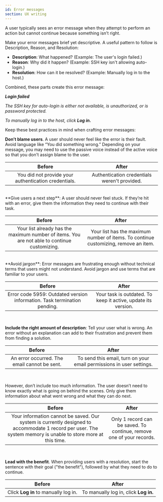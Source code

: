 ```yaml
---
id: Error messages
section: UX writing
---
```

A user typically sees an error message when they attempt to perform an action but cannot continue because something isn’t right. 

Make your error messages brief yet descriptive. A useful pattern to follow is Description, Reason, and Resolution:
- **Description**: What happened? (Example: The user's login failed.)
- **Reason**: Why did it happen? (Example: SSH key isn't allowing auto-login.)
- **Resolution**: How can it be resolved? (Example: Manually log in to the host.)

Combined, these parts create this error message:  

_**Login failed**_ 

_The SSH key for auto-login is either not available, is unauthorized, or is password protected._

_To manually log in to the host, click **Log in.**_

Keep these best practices in mind when crafting error messages:

**Don’t blame users**. A user should never feel like the error is their fault. Avoid language like “You did something wrong.” Depending on your message, you may need to use the passive voice instead of the active voice so that you don't assign blame to the user.  

| **Before**                      | **After**                  |
|:-------------------------------:|:--------------------------:|
| You did not provide your authentication credentials. | Authentication credentials weren't provided.|

<br />
**Give users a next step**: A user should never feel stuck. If they’re hit with an error, give them the information they need to continue with their task.

| **Before**                      | **After**                  |
|:-------------------------------:|:--------------------------:|
| Your list already has the maximum number of items. You are not able to continue customizing. | Your list has the maximum number of items. To continue customizing, remove an item.|

<br />
**Avoid jargon**: Error messages are frustrating enough without technical terms that users might not understand. Avoid jargon and use terms that are familiar to your users. 

| **Before**                      | **After**                  |
|:-------------------------------:|:--------------------------:|
| Error code 5959: Outdated version information. Task termination pending. | Your task is outdated. To keep it active, update its version.|

<br />

**Include the right amount of description**: Tell your user what is wrong. An error without an explanation can add to their frustration and prevent them from finding a solution. 

| **Before**                      | **After**                  |
|:-------------------------------:|:--------------------------:|
| An error occurred. The email cannot be sent. | To send this email, turn on your email permissions in user settings.|

<br />

However, don’t include too much information. The user doesn’t need to know exactly what is going on behind the scenes. Only give them information about what went wrong and what they can do next. 

| **Before**                      | **After**                  |
|:-------------------------------:|:--------------------------:|
| Your information cannot be saved. Our system is currently designed to accommodate 1 record per user. The system memory is unable to store more at this time. | Only 1 record can be saved. To continue, remove one of your records.|

<br /> 

**Lead with the benefit**. When providing users with a resolution, start the sentence with their goal ("the benefit"), followed by what they need to do to continue.  

| **Before**                      | **After**                  |
|:-------------------------------:|:--------------------------:|
| Click **Log in** to manually log in. | To manually log in, click **Log in.**|
